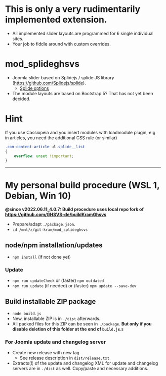 # This is only a very rudimentarily implemented extension.
- All implemented slider layouts are programmed for 6 single individual sites.
- Your job to fiddle around with custom overrides.

# mod_splideghsvs
- Joomla slider based on Splidejs / splide JS library (https://github.com/Splidejs/splide).
  - [Splide options](https://splidejs.com/guides/options/)
- The module layouts are based on Bootstrap 5? That has not yet been decided.

# Hint
If you use Cassiopeia and you insert modules with loadmodule plugin, e.g. in articles, you need the additional CSS rule (or similar)

```css
.com-content-article ul.splide__list
{
	overflow: unset !important;
}
```

-----------------------------------------------------

# My personal build procedure (WSL 1, Debian, Win 10)

**@since v2022.06.11_4.0.7: Build procedure uses local repo fork of https://github.com/GHSVS-de/buildKramGhsvs**

- Prepare/adapt `./package.json`.
- `cd /mnt/z/git-kram/mod_splideghsvs`

## node/npm installation/updates
- `npm install` (if not done yet)
### Update
- `npm run updateCheck` or (faster) `npm outdated`
- `npm run update` (if needed) or (faster) `npm update --save-dev`

## Build installable ZIP package
- `node build.js`
- New, installable ZIP is in `./dist` afterwards.
- All packed files for this ZIP can be seen in `./package`. **But only if you disable deletion of this folder at the end of `build.js`**.s

### For Joomla update and changelog server
- Create new release with new tag.
  - See release description in `dist/release.txt`.
- Extracts(!) of the update and changelog XML for update and changelog servers are in `./dist` as well. Copy/paste and necessary additions.

